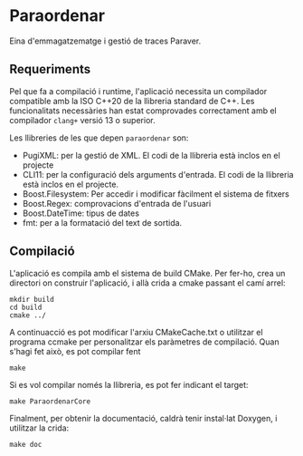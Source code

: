 # Paraordenar
Eina d'emmagatzematge i gestió de traces Paraver.

## Requeriments
Pel que fa a compilació i runtime, l'aplicació necessita un compilador compatible amb la ISO C++20 de la llibreria standard de C++. Les funcionalitats necessàries han estat comprovades correctament amb el compilador `clang+` versió 13 o superior.

Les llibreries de les que depen `paraordenar` son:
- PugiXML: per la gestió de XML. El codi de la llibreria està inclos en el projecte
- CLI11: per la configuració dels arguments d'entrada. El codi de la llibreria està inclos en el projecte.
- Boost.Filesystem: Per accedir i modificar fàcilment el sistema de fitxers
- Boost.Regex: comprovacions d'entrada de l'usuari
- Boost.DateTime: tipus de dates
- fmt: per a la formatació del text de sortida.

## Compilació
L'aplicació es compila amb el sistema de build CMake.  Per fer-ho, crea un directori on construir l'aplicació, i allà crida a cmake passant el camí arrel:
```
mkdir build
cd build
cmake ../
```

A continuacció es pot modificar l'arxiu CMakeCache.txt o utilitzar el programa ccmake per personalitzar els paràmetres de compilació.  Quan s'hagi fet això, es pot compilar fent
```
make
```

Si es vol compilar només la llibreria, es pot fer indicant el target:
```
make ParaordenarCore
```


Finalment, per obtenir la documentació, caldrà tenir instal·lat Doxygen, i utilitzar la crida:
```
make doc
```